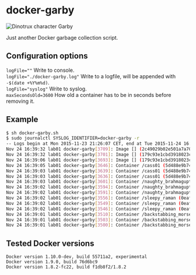 # docker-garby

![Dinotrux character Garby](http://www.dreamworkstv.com/wp-content/uploads/2015/05/DTX-character-GARBY.jpg "Dinotrux character Garby")

Just another Docker garbage collection script.

## Configuration options
`logFile=""` Write to console.  
`logFile="./docker-garby.log"` Write to a logfile, will be appended with `-$(date +%Y%m%d)`.  
`logFile="syslog"` Write to syslog.  
`maxSecondsOld=3600` How old a container has to be in seconds before removing it.

## Example
```sh
$ sh docker-garby.sh
$ sudo journalctl SYSLOG_IDENTIFIER=docker-garby -r
-- Logs begin at Mon 2015-11-23 21:26:07 CET, end at Tue 2015-11-24 16:40:14 CET. --
Nov 24 16:39:32 lab01 docker-garby[3709]: Image [] (2c49029b02e501a7a70e74adcd8b71478a5c3652a56037cd52815f101fae46b2) unused.
Nov 24 16:39:32 lab01 docker-garby[3701]: Image [] (179c93e1cbd3918023c7cb65b4d665782292efb5e806c108fa1293538abc4b69) removed.
Nov 24 16:39:06 lab01 docker-garby[3693]: Image [] (179c93e1cbd3918023c7cb65b4d665782292efb5e806c108fa1293538abc4b69) unused.
Nov 24 16:39:05 lab01 docker-garby[3646]: Container /cass01 (5d488e9b74df) removed.
Nov 24 16:39:03 lab01 docker-garby[3639]: Container /cass01 (5d488e9b74df) used image [cassandra:latest].
Nov 24 16:39:03 lab01 docker-garby[3636]: Container /cass01 (5d488e9b74df) finished 65648 seconds ago.
Nov 24 16:39:03 lab01 docker-garby[3601]: Container /naughty_brahmagupta (b44fb1687291) removed.
Nov 24 16:39:02 lab01 docker-garby[3594]: Container /naughty_brahmagupta (b44fb1687291) used image [].
Nov 24 16:39:02 lab01 docker-garby[3591]: Container /naughty_brahmagupta (b44fb1687291) finished 71230 seconds ago.
Nov 24 16:39:02 lab01 docker-garby[3556]: Container /sleepy_raman (0eaf21670e43) removed.
Nov 24 16:39:02 lab01 docker-garby[3549]: Container /sleepy_raman (0eaf21670e43) used image [].
Nov 24 16:39:02 lab01 docker-garby[3546]: Container /sleepy_raman (0eaf21670e43) finished 71185 seconds ago.
Nov 24 16:39:01 lab01 docker-garby[3510]: Container /backstabbing_morse (195e00cafdbf) removed.
Nov 24 16:39:01 lab01 docker-garby[3503]: Container /backstabbing_morse (195e00cafdbf) used image [].
Nov 24 16:39:01 lab01 docker-garby[3500]: Container /backstabbing_morse (195e00cafdbf) finished 71127 seconds ago.
```

## Tested Docker versions
`Docker version 1.10.0-dev, build 55711a2, experimental`  
`Docker version 1.9.0, build 76d6bc9`  
`Docker version 1.8.2-fc22, build f1db8f2/1.8.2`  
